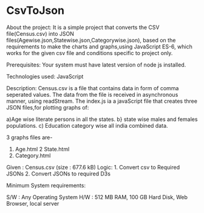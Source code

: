 # CsvToJson


About the project:
 It is a simple project that converts the CSV file(Census.csv) into JSON files(Agewise.json,Statewise.json,Categorywise.json), based on the requirements to make the charts and graphs,using JavaScript ES-6, which works for the given csv file and conditions specific to project only.

Prerequisites: Your system must have latest version of node js installed.

Technologies used: JavaScript

Description: Census.csv is a file that contains data in form of comma seperated values. The data from the file is received in asynchronous manner, using readStream. 
The index.js ia a javaScript file that creates three JSON files,for plotting graphs of:

a)Age wise literate persons in all the states.
b} state wise males and females populations.
c) Education category wise all india combined data.

3 graphs files are-
1. Age.html
2 State.html
3. Category.html

Given : Census.csv (size : 677.6 kB)
 Logic: 1. Convert csv to Required JSONs 
        2. Convert JSONs to required D3s 

 Minimum System requirements:

S/W : Any Operating System H/W : 512 MB RAM, 100 GB Hard Disk, Web Browser, local server
